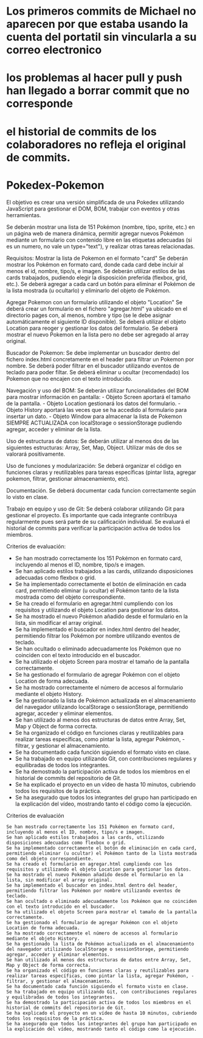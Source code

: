 # Los primeros commits de Michael no aparecen por que estaba usando la cuenta del portatil sin vincularla a su correo electronico 
# los problemas al hacer pull y push han llegado a borrar commit que no corresponde 
# el historial de commits de los colaboradores no refleja el original de commits.

# Pokedex-Pokemon

El objetivo es crear una versión simplificada de una Pokedex utilizando JavaScript para gestionar el DOM, BOM, trabajar con eventos y otras herramientas.

Se deberán mostrar una lista de 151 Pokémon (nombre, tipo, sprite, etc.) en un página web de manera dinámica, permitir agregar nuevos Pokémon mediante un formulario con contenido libre en las etiquetas adecuadas (si es un numero, no vale un type="text"), y realizar otras tareas relacionadas.

Requisitos:
 Mostrar la lista de Pokemon en el formato "card"
  Se deberán mostrar los Pokémon en formato card, donde cada card debe incluir al menos el id, nombre, tipo/s, e imagen.
  Se deberán utilizar estilos de las cards trabajados, pudiendo elegir la disposición preferida (flexbox, grid, etc.).
  Se deberá agregar a cada card un botón para eliminar el Pokémon de la lista mostrada (u ocultarlo) y eliminarlo del objeto de Pokémon.

Agregar Pokemon con un formulario utilizando el objeto "Location"
  Se deberá crear un formulario en el fichero "agregar.html" ya ubicado en el directorio pages con, al menos, nombre y tipo (se le debe asignar automáticamente el siguiente ID disponible).
  Se deberá utilizar el objeto Location para reoger y gestionar los datos del formulario.
  Se deberá mostrar el nuevo Pokemon en la lista pero no debe ser agregado al array original.

 Buscador de Pokemon:
  Se debe implementar un buscador dentro del fichero index.html concretamente en el header para filtrar un Pokemon por nombre.
  Se deberá poder filtrar en el buscador utilizando eventos de teclado para poder filtar.
  Se deberá eliminar u ocultar (recomendado) los Pokemon que no encajen con el texto introducido.

 Navegación y uso del BOM:
  Se deberán utilizar funcionalidades del BOM para mostrar información en pantalla:
    - Objeto Screen aportará el tamaño de la pantalla.
    - Objeto Location gestionará los datos del formulario.
    - Objeto History aportará las veces que se ha accedido al formulario para insertar un dato.
    - Objeto Window para almacenar la lista de Pokemon SIEMPRE ACTUALIZADA con localStorage o sessionStorage pudiendo agregar, acceder y eliminar de la lista.

Uso de estructuras de datos:
  Se deberán utilizar al menos dos de las siguientes estructuras: Array, Set, Map, Object. Utilizar más de dos se valorará positivamente.

Uso de funciones y modularización:
  Se deberá organizar el código en funciones claras y reutilizables para tareas específicas (pintar lista, agregar pokemon, filtrar, gestionar almacenamiento, etc).

Documentación.
  Se deberá documentar cada funcion correctamente según lo visto en clase.

Trabajo en equipo y uso de Git:
  Se deberá colaborar utilizando Git para gestionar el proyecto. Es importante que cada integrante contribuya regularmente pues será parte de su calificación individual.
  Se evaluará el historial de commits para verificar la participación activa de todos los miembros.

        
Criterios de evaluación:
- Se han mostrado correctamente los 151 Pokémon en formato card, incluyendo al menos el ID, nombre, tipo/s e imagen.
- Se han aplicado estilos trabajados a las cards, utilizando disposiciones adecuadas como flexbox o grid.
- Se ha implementado correctamente el botón de eliminación en cada card, permitiendo eliminar (u ocultar) el Pokémon tanto de la lista mostrada como del objeto correspondiente.
- Se ha creado el formulario en agregar.html cumpliendo con los requisitos y utilizando el objeto Location para gestionar los datos.
- Se ha mostrado el nuevo Pokémon añadido desde el formulario en la lista, sin modificar el array original.
- Se ha implementado el buscador en index.html dentro del header, permitiendo filtrar los Pokémon por nombre utilizando eventos de teclado.
- Se han ocultado o eliminado adecuadamente los Pokémon que no coinciden con el texto introducido en el buscador.
- Se ha utilizado el objeto Screen para mostrar el tamaño de la pantalla correctamente.
- Se ha gestionado el formulario de agregar Pokémon con el objeto Location de forma adecuada.
- Se ha mostrado correctamente el número de accesos al formulario mediante el objeto History.
- Se ha gestionado la lista de Pokémon actualizada en el almacenamiento del navegador utilizando localStorage o sessionStorage, permitiendo agregar, acceder y eliminar elementos.
- Se han utilizado al menos dos estructuras de datos entre Array, Set, Map y Object de forma correcta.
- Se ha organizado el código en funciones claras y reutilizables para realizar tareas específicas, como pintar la lista, agregar Pokémon, - filtrar, y gestionar el almacenamiento.
- Se ha documentado cada función siguiendo el formato visto en clase.
- Se ha trabajado en equipo utilizando Git, con contribuciones regulares y equilibradas de todos los integrantes.
- Se ha demostrado la participación activa de todos los miembros en el historial de commits del repositorio de Git.
- Se ha explicado el proyecto en un vídeo de hasta 10 minutos, cubriendo todos los requisitos de la práctica.
- Se ha asegurado que todos los integrantes del grupo han participado en la explicación del vídeo, mostrando tanto el código como la ejecución.

Criterios de evaluación

    Se han mostrado correctamente los 151 Pokémon en formato card, incluyendo al menos el ID, nombre, tipo/s e imagen.
    Se han aplicado estilos trabajados a las cards, utilizando disposiciones adecuadas como flexbox o grid.
    Se ha implementado correctamente el botón de eliminación en cada card, permitiendo eliminar (u ocultar) el Pokémon tanto de la lista mostrada como del objeto correspondiente.
    Se ha creado el formulario en agregar.html cumpliendo con los requisitos y utilizando el objeto Location para gestionar los datos.
    Se ha mostrado el nuevo Pokémon añadido desde el formulario en la lista, sin modificar el array original.
    Se ha implementado el buscador en index.html dentro del header, permitiendo filtrar los Pokémon por nombre utilizando eventos de teclado.
    Se han ocultado o eliminado adecuadamente los Pokémon que no coinciden con el texto introducido en el buscador.
    Se ha utilizado el objeto Screen para mostrar el tamaño de la pantalla correctamente.
    Se ha gestionado el formulario de agregar Pokémon con el objeto Location de forma adecuada.
    Se ha mostrado correctamente el número de accesos al formulario mediante el objeto History.
    Se ha gestionado la lista de Pokémon actualizada en el almacenamiento del navegador utilizando localStorage o sessionStorage, permitiendo agregar, acceder y eliminar elementos.
    Se han utilizado al menos dos estructuras de datos entre Array, Set, Map y Object de forma correcta.
    Se ha organizado el código en funciones claras y reutilizables para realizar tareas específicas, como pintar la lista, agregar Pokémon, - filtrar, y gestionar el almacenamiento.
    Se ha documentado cada función siguiendo el formato visto en clase.
    Se ha trabajado en equipo utilizando Git, con contribuciones regulares y equilibradas de todos los integrantes.
    Se ha demostrado la participación activa de todos los miembros en el historial de commits del repositorio de Git.
    Se ha explicado el proyecto en un vídeo de hasta 10 minutos, cubriendo todos los requisitos de la práctica.
    Se ha asegurado que todos los integrantes del grupo han participado en la explicación del vídeo, mostrando tanto el código como la ejecución.

